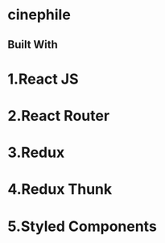 # cinephile

## Built With

# 1.React JS
# 2.React Router
# 3.Redux
# 4.Redux Thunk
# 5.Styled Components
